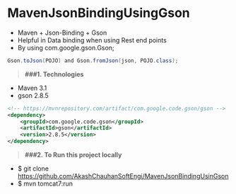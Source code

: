 # MavenJsonBindingUsingGson

* Maven + Json-Binding + Gson
* Helpful in Data binding when using Rest end points
* By using com.google.gson.Gson;
```java
Gson.toJson(POJO) and Gson.fromJson(json, POJO.class);
```
> **###1. Technologies**
* Maven 3.1
* gson 2.8.5
```xml
<!-- https://mvnrepository.com/artifact/com.google.code.gson/gson -->
<dependency>
	<groupId>com.google.code.gson</groupId>
	<artifactId>gson</artifactId>
	<version>2.8.5</version>
</dependency>
```

> **###2. To Run this project locally**
* $ git clone https://github.com/AkashChauhanSoftEngi/MavenJsonBindingUsinGson
* $ mvn tomcat7:run
